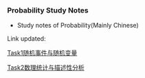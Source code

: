 ### Probability Study Notes

- Study notes of Probability(Mainly Chinese)

Link updated:

[Task1随机事件与随机变量]

[Task2数理统计与描述性分析]


[Task1随机事件与随机变量]:<随机事件与随机变量.md>
[Task2数理统计与描述性分析]:<数理统计与描述性分析.md>
